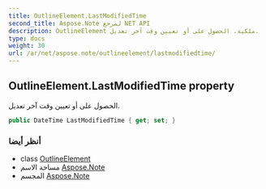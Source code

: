 ```yaml
---
title: OutlineElement.LastModifiedTime
second_title: Aspose.Note لمرجع NET API
description: OutlineElement ملكية. الحصول على أو تعيين وقت آخر تعديل.
type: docs
weight: 30
url: /ar/net/aspose.note/outlineelement/lastmodifiedtime/
---
```

## OutlineElement.LastModifiedTime property

الحصول على أو تعيين وقت آخر تعديل.

```csharp
public DateTime LastModifiedTime { get; set; }
```

### أنظر أيضا

* class [OutlineElement](../)
* مساحة الاسم [Aspose.Note](../../outlineelement/)
* المجسم [Aspose.Note](../../../)


